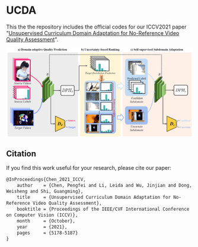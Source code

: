 # UCDA
This the the repository includes the official codes for our ICCV2021 paper "[Unsupervised Curriculum Domain Adaptation for No-Reference Video Quality Assessment](https://openaccess.thecvf.com/content/ICCV2021/html/Chen_Unsupervised_Curriculum_Domain_Adaptation_for_No-Reference_Video_Quality_Assessment_ICCV_2021_paper.html)".

![image](https://github.com/cpf0079/UCDA/blob/main/framework.png)

## Citation
If you find this work useful for your research, please cite our paper:
```
@InProceedings{Chen_2021_ICCV,
    author    = {Chen, Pengfei and Li, Leida and Wu, Jinjian and Dong, Weisheng and Shi, Guangming},
    title     = {Unsupervised Curriculum Domain Adaptation for No-Reference Video Quality Assessment},
    booktitle = {Proceedings of the IEEE/CVF International Conference on Computer Vision (ICCV)},
    month     = {October},
    year      = {2021},
    pages     = {5178-5187}
}
```
